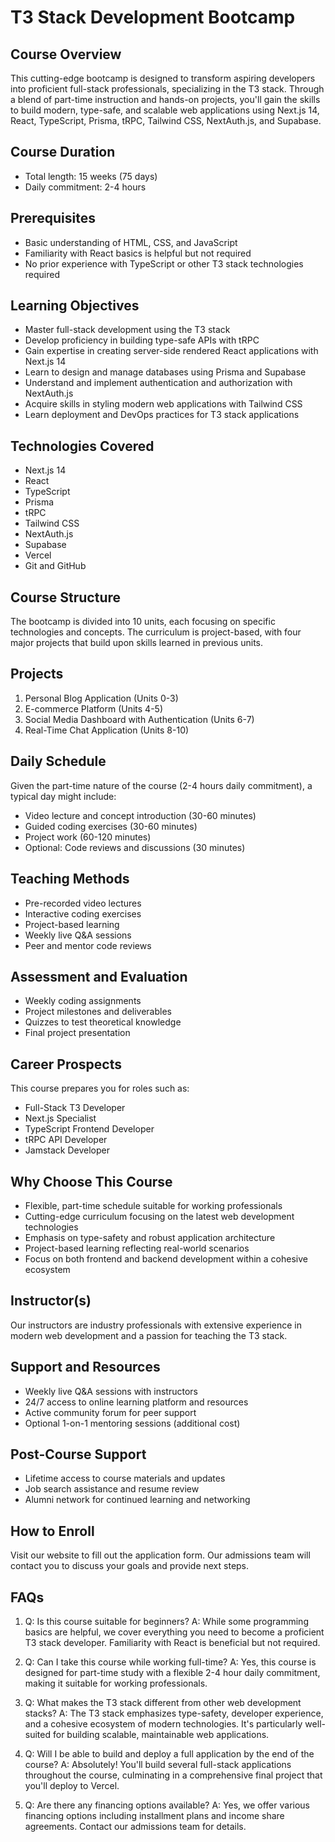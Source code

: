 # T3 Stack Development Bootcamp

## Course Overview
This cutting-edge bootcamp is designed to transform aspiring developers into proficient full-stack professionals, specializing in the T3 stack. Through a blend of part-time instruction and hands-on projects, you'll gain the skills to build modern, type-safe, and scalable web applications using Next.js 14, React, TypeScript, Prisma, tRPC, Tailwind CSS, NextAuth.js, and Supabase.

## Course Duration
- Total length: 15 weeks (75 days)
- Daily commitment: 2-4 hours

## Prerequisites
- Basic understanding of HTML, CSS, and JavaScript
- Familiarity with React basics is helpful but not required
- No prior experience with TypeScript or other T3 stack technologies required

## Learning Objectives
- Master full-stack development using the T3 stack
- Develop proficiency in building type-safe APIs with tRPC
- Gain expertise in creating server-side rendered React applications with Next.js 14
- Learn to design and manage databases using Prisma and Supabase
- Understand and implement authentication and authorization with NextAuth.js
- Acquire skills in styling modern web applications with Tailwind CSS
- Learn deployment and DevOps practices for T3 stack applications

## Technologies Covered
- Next.js 14
- React
- TypeScript
- Prisma
- tRPC
- Tailwind CSS
- NextAuth.js
- Supabase
- Vercel
- Git and GitHub

## Course Structure
The bootcamp is divided into 10 units, each focusing on specific technologies and concepts. The curriculum is project-based, with four major projects that build upon skills learned in previous units.

## Projects
1. Personal Blog Application (Units 0-3)
2. E-commerce Platform (Units 4-5)
3. Social Media Dashboard with Authentication (Units 6-7)
4. Real-Time Chat Application (Units 8-10)

## Daily Schedule
Given the part-time nature of the course (2-4 hours daily commitment), a typical day might include:
- Video lecture and concept introduction (30-60 minutes)
- Guided coding exercises (30-60 minutes)
- Project work (60-120 minutes)
- Optional: Code reviews and discussions (30 minutes)

## Teaching Methods
- Pre-recorded video lectures
- Interactive coding exercises
- Project-based learning
- Weekly live Q&A sessions
- Peer and mentor code reviews

## Assessment and Evaluation
- Weekly coding assignments
- Project milestones and deliverables
- Quizzes to test theoretical knowledge
- Final project presentation

## Career Prospects
This course prepares you for roles such as:
- Full-Stack T3 Developer
- Next.js Specialist
- TypeScript Frontend Developer
- tRPC API Developer
- Jamstack Developer

## Why Choose This Course
- Flexible, part-time schedule suitable for working professionals
- Cutting-edge curriculum focusing on the latest web development technologies
- Emphasis on type-safety and robust application architecture
- Project-based learning reflecting real-world scenarios
- Focus on both frontend and backend development within a cohesive ecosystem

## Instructor(s)
Our instructors are industry professionals with extensive experience in modern web development and a passion for teaching the T3 stack.

## Support and Resources
- Weekly live Q&A sessions with instructors
- 24/7 access to online learning platform and resources
- Active community forum for peer support
- Optional 1-on-1 mentoring sessions (additional cost)

## Post-Course Support
- Lifetime access to course materials and updates
- Job search assistance and resume review
- Alumni network for continued learning and networking

## How to Enroll
Visit our website to fill out the application form. Our admissions team will contact you to discuss your goals and provide next steps.

## FAQs
1. Q: Is this course suitable for beginners?
   A: While some programming basics are helpful, we cover everything you need to become a proficient T3 stack developer. Familiarity with React is beneficial but not required.

2. Q: Can I take this course while working full-time?
   A: Yes, this course is designed for part-time study with a flexible 2-4 hour daily commitment, making it suitable for working professionals.

3. Q: What makes the T3 stack different from other web development stacks?
   A: The T3 stack emphasizes type-safety, developer experience, and a cohesive ecosystem of modern technologies. It's particularly well-suited for building scalable, maintainable web applications.

4. Q: Will I be able to build and deploy a full application by the end of the course?
   A: Absolutely! You'll build several full-stack applications throughout the course, culminating in a comprehensive final project that you'll deploy to Vercel.

5. Q: Are there any financing options available?
   A: Yes, we offer various financing options including installment plans and income share agreements. Contact our admissions team for details.
